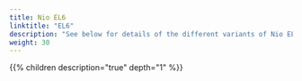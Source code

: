 ```yaml
---
title: Nio EL6
linktitle: "EL6"
description: "See below for details of the different variants of Nio EL6"
weight: 30
---
```

{{% children description="true" depth="1" %}}
